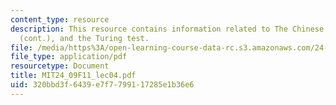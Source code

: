 ```yaml
---
content_type: resource
description: This resource contains information related to The Chinese room argument
  (cont.), and the Turing test.
file: /media/https%3A/open-learning-course-data-rc.s3.amazonaws.com/24-09-minds-and-machines-fall-2011/320bbd3f6439e7f7799117285e1b36e6_MIT24_09F11_lec04.pdf
file_type: application/pdf
resourcetype: Document
title: MIT24_09F11_lec04.pdf
uid: 320bbd3f-6439-e7f7-7991-17285e1b36e6
---
```


